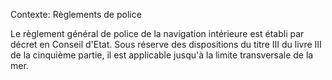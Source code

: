 Contexte: Règlements de police

Le règlement général de police de la navigation intérieure est établi par décret en Conseil d'Etat. Sous réserve des dispositions du titre III du livre III de la cinquième partie, il est applicable jusqu'à la limite transversale de la mer.
